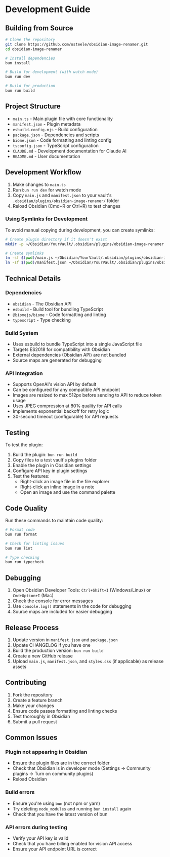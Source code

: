 # Development Guide

## Building from Source

```bash
# Clone the repository
git clone https://github.com/osteele/obsidian-image-renamer.git
cd obsidian-image-renamer

# Install dependencies
bun install

# Build for development (with watch mode)
bun run dev

# Build for production
bun run build
```

## Project Structure

- `main.ts` - Main plugin file with core functionality
- `manifest.json` - Plugin metadata
- `esbuild.config.mjs` - Build configuration
- `package.json` - Dependencies and scripts
- `biome.json` - Code formatting and linting config
- `tsconfig.json` - TypeScript configuration
- `CLAUDE.md` - Development documentation for Claude AI
- `README.md` - User documentation

## Development Workflow

1. Make changes to `main.ts`
2. Run `bun run dev` for watch mode
3. Copy `main.js` and `manifest.json` to your vault's `.obsidian/plugins/obsidian-image-renamer/` folder
4. Reload Obsidian (Cmd+R or Ctrl+R) to test changes

### Using Symlinks for Development

To avoid manual copying during development, you can create symlinks:

```bash
# Create plugin directory if it doesn't exist
mkdir -p ~/Obsidian/YourVault/.obsidian/plugins/obsidian-image-renamer

# Create symlinks
ln -sf $(pwd)/main.js ~/Obsidian/YourVault/.obsidian/plugins/obsidian-image-renamer/main.js
ln -sf $(pwd)/manifest.json ~/Obsidian/YourVault/.obsidian/plugins/obsidian-image-renamer/manifest.json
```

## Technical Details

### Dependencies
- `obsidian` - The Obsidian API
- `esbuild` - Build tool for bundling TypeScript
- `@biomejs/biome` - Code formatting and linting
- `typescript` - Type checking

### Build System
- Uses esbuild to bundle TypeScript into a single JavaScript file
- Targets ES2018 for compatibility with Obsidian
- External dependencies (Obsidian API) are not bundled
- Source maps are generated for debugging

### API Integration
- Supports OpenAI's vision API by default
- Can be configured for any compatible API endpoint
- Images are resized to max 512px before sending to API to reduce token usage
- Uses JPEG compression at 80% quality for API calls
- Implements exponential backoff for retry logic
- 30-second timeout (configurable) for API requests

## Testing

To test the plugin:

1. Build the plugin: `bun run build`
2. Copy files to a test vault's plugins folder
3. Enable the plugin in Obsidian settings
4. Configure API key in plugin settings
5. Test the features:
   - Right-click an image file in the file explorer
   - Right-click an inline image in a note
   - Open an image and use the command palette

## Code Quality

Run these commands to maintain code quality:

```bash
# Format code
bun run format

# Check for linting issues
bun run lint

# Type checking
bun run typecheck
```

## Debugging

1. Open Obsidian Developer Tools: `Ctrl+Shift+I` (Windows/Linux) or `Cmd+Option+I` (Mac)
2. Check the console for error messages
3. Use `console.log()` statements in the code for debugging
4. Source maps are included for easier debugging

## Release Process

1. Update version in `manifest.json` and `package.json`
2. Update CHANGELOG if you have one
3. Build the production version: `bun run build`
4. Create a new GitHub release
5. Upload `main.js`, `manifest.json`, and `styles.css` (if applicable) as release assets

## Contributing

1. Fork the repository
2. Create a feature branch
3. Make your changes
4. Ensure code passes formatting and linting checks
5. Test thoroughly in Obsidian
6. Submit a pull request

## Common Issues

### Plugin not appearing in Obsidian
- Ensure the plugin files are in the correct folder
- Check that Obsidian is in developer mode (Settings → Community plugins → Turn on community plugins)
- Reload Obsidian

### Build errors
- Ensure you're using `bun` (not npm or yarn)
- Try deleting `node_modules` and running `bun install` again
- Check that you have the latest version of bun

### API errors during testing
- Verify your API key is valid
- Check that you have billing enabled for vision API access
- Ensure your API endpoint URL is correct